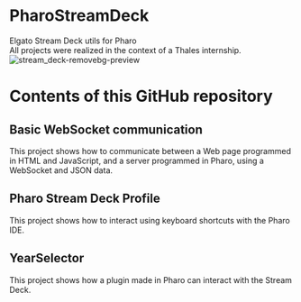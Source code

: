 # PharoStreamDeck
Elgato Stream Deck utils for Pharo \
All projects were realized in the context of a Thales internship.
![stream_deck-removebg-preview](https://github.com/OpenSmock/PharoStreamDeck/assets/76944457/12eb50ac-f229-4001-80a5-31186f999604)

# Contents of this GitHub repository
## Basic WebSocket communication
This project shows how to communicate between a Web page programmed in HTML and JavaScript, and a server programmed in Pharo, using a WebSocket and JSON data.

## Pharo Stream Deck Profile
This project shows how to interact using keyboard shortcuts with the Pharo IDE.

## YearSelector
This project shows how a plugin made in Pharo can interact with the Stream Deck.
